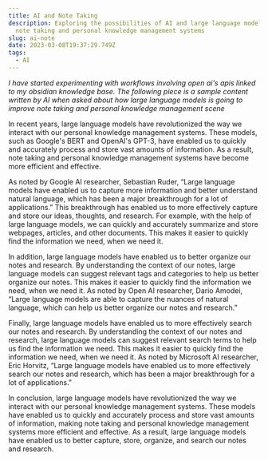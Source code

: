 ```yaml
---
title: AI and Note Taking
description: Exploring the possibilities of AI and large language models when it come to
  note taking and personal knowledge management systems
slug: ai-note
date: 2023-03-08T19:37:29.749Z
tags:
  - AI
---
```


*I have started experimenting with workflows involving open ai's apis linked to my obsidian knowledge base. The following piece is a sample content written by AI when asked about how large language models is going to improve note taking and personal knowledge management scene*

In recent years, large language models have revolutionized the way we interact with our personal knowledge management systems. These models, such as Google's BERT and OpenAI's GPT-3, have enabled us to quickly and accurately process and store vast amounts of information. As a result, note taking and personal knowledge management systems have become more efficient and effective.

As noted by Google AI researcher, Sebastian Ruder, “Large language models have enabled us to capture more information and better understand natural language, which has been a major breakthrough for a lot of applications.” This breakthrough has enabled us to more effectively capture and store our ideas, thoughts, and research. For example, with the help of large language models, we can quickly and accurately summarize and store webpages, articles, and other documents. This makes it easier to quickly find the information we need, when we need it.

In addition, large language models have enabled us to better organize our notes and research. By understanding the context of our notes, large language models can suggest relevant tags and categories to help us better organize our notes. This makes it easier to quickly find the information we need, when we need it. As noted by Open AI researcher, Dario Amodei, “Large language models are able to capture the nuances of natural language, which can help us better organize our notes and research.”

Finally, large language models have enabled us to more effectively search our notes and research. By understanding the context of our notes and research, large language models can suggest relevant search terms to help us find the information we need. This makes it easier to quickly find the information we need, when we need it. As noted by Microsoft AI researcher, Eric Horvitz, “Large language models have enabled us to more effectively search our notes and research, which has been a major breakthrough for a lot of applications.”

In conclusion, large language models have revolutionized the way we interact with our personal knowledge management systems. These models have enabled us to quickly and accurately process and store vast amounts of information, making note taking and personal knowledge management systems more efficient and effective. As a result, large language models have enabled us to better capture, store, organize, and search our notes and research.

